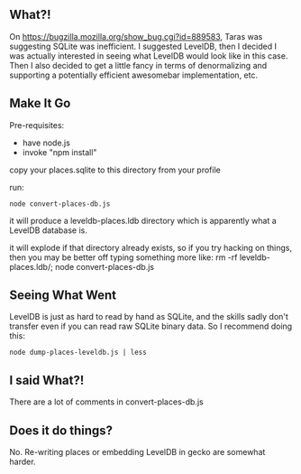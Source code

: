 ## What?! ##

On https://bugzilla.mozilla.org/show_bug.cgi?id=889583, Taras was suggesting
SQLite was inefficient.  I suggested LevelDB, then I decided I was actually
interested in seeing what LevelDB would look like in this case.  Then I also
decided to get a little fancy in terms of denormalizing and supporting a
potentially efficient awesomebar implementation, etc.

## Make It Go ##

Pre-requisites:
- have node.js
- invoke "npm install"

copy your places.sqlite to this directory from your profile

run:

    node convert-places-db.js

it will produce a leveldb-places.ldb directory which is apparently what a
LevelDB database is.

it will explode if that directory already exists, so if you try hacking on
things, then you may be better off typing something more like:
  rm -rf leveldb-places.ldb/; node convert-places-db.js


## Seeing What Went ##

LevelDB is just as hard to read by hand as SQLite, and the skills sadly don't
transfer even if you can read raw SQLite binary data.  So I recommend doing
this:

    node dump-places-leveldb.js | less


## I said What?! ##

There are a lot of comments in convert-places-db.js

## Does it do things? ##

No.  Re-writing places or embedding LevelDB in gecko are somewhat harder.
